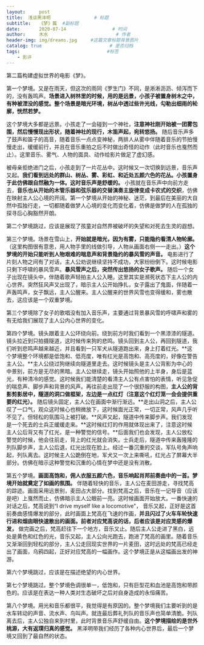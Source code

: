 ```yaml
---
layout:     post                       
title:  浅谈黑泽明                # 标题
subtitle:   《梦》篇  #副标题
date:       2020-07-14                 # 时间
author:     木水                         # 作者
header-img: img/dreams.jpg     #这篇文章标题背景图片
catalog: true                         # 是否归档
tags:                                #标签
    - 影评
---
```

第二篇构建虚拟世界的电影《梦》。

第一个梦境。又是在雨天，但这次的雨同《罗生门》不同，是淅淅沥沥、倾泻而下的，没有轰鸣声。**场景进入树林里的时候，用的是远景，小孩子被置身树木之中，有种被湮没的感觉。整个场景是暗光环境，树丛中透过些许光线，勾勒出细雨的轮廓，恍然若梦。**

这个梦境大多都是远景。小孩走了一会碰到一个神社，**注意神社刚开始被一团雾包围，然后慢慢现出形状，随着神社的现行，木笛声起，宛转悠扬。** 随后音乐声多了鼓声和笛子的高音，随着音乐一点点变神秘，两排人从雾中伴随着音乐的节拍慢慢走出，缓缓前行，并且在音乐重拍之后不时做出奇怪的动作（此时音乐也戛然而止）。这里音乐、雾气、人物的面具、动作给影片做足了虚幻感。

被母亲拒绝进门之后，小孩走到了一片花丛中。这时候又一次切换到远景，音乐声又起。**我们看到远处的群山、树丛、雾、彩虹、和近处五颜六色的花丛。小孩置身于此仿佛跟自然融为一体。这时音乐声是舒缓的。** 小孩就在音乐声中向前方走去，**音乐也从开始的木管乐器和弦乐器的交替演奏主旋律变成卡农式的交织**，仿佛在映射主人公心境的开阔。第一个梦境从开始的神秘、迷茫，到最后在美丽的大自然中孤独行走，一切都随着做梦人心境的变化而变化着，仿佛是做梦的人在孤独的探寻后心胸豁然开朗。

第二个梦境跳过，应该是展现了孩童对自然界被破坏的失望和对死去生灵的遐想。

第三个梦境。场景在雪山上，**开始就是暗光，因为有雾，只能隐约看清人物轮廓。**（这里构图很有意思，用人物手里的线做引导，人物从画面右侧一一走出。）**这个梦境的开始只能听到人物艰难的喘息声和背景隐约的暴风雪的声音。** 电影进行了片刻人物之间有了对话，主人公劝说继续坚持不成功，大家纷纷倒下。这时候电影只剩下呼啸的暴风雪声。**暴风雪声之后，突然传出悠扬的女子歌声。** 随后一个女子出现在镜头中，伴随着歌声轻拍主人公入睡。这里其实是濒死状态下主人公的内心世界。突然狂风声又出现了，暗示主人公开始挣扎，女子露出了鬼面，伴随着一声轰鸣声，女子飘远，主人公醒来。主人公醒来的世界风雪也变得缓和，雾也散去，这应该是一个双重梦境。

第三个梦境除了女子的歌唱没有加入音乐声，主要通过背景暴风雪的呼啸声和雾的有无给我们展现了主人公内心世界的变化。

第四个梦境。镜头跟着主人公环绕向前。绕到前方时我们看到一个黑漆漆的隧道。镜头拉近到只拍摄隧道，这时候传来狗的悲鸣。镜头回到主人公，再回到隧道，我们听到悲鸣声越来越近，并且看到一只军犬从隧道跑出来，身上打着红光。**这个梦境整个环境都是低饱和、低亮度，唯有红光是高饱和、高亮度的，好像在警告主人公。**主人公绕过狗继续向隧道里走去。这时候镜头是主人公背影为中心的中景别，前方是无尽的黑暗。主人公继续走，镜头开始照他的上半身，身后是蓝光，有种清冷的感觉。这时候我们能清楚的看清主人公有点害怕的表情，听见急促的喘息声、脚步声和背景的风声。再往前走出现了一个很舒服的构图，**主人公的背影剪影居中，隧道的洞口做框架，左边是一点红灯（注意这个红灯笼一会会提供重要的红光）。** 随后镜头固定，主人公在画面中渐行渐远。**走出山洞之后，主人公叹了一口气，观众这时候心也稍微放下，这时候面光正常，一切正常，风声几乎听不见了。但轻松的氛围马上被打破。**风声又起，隧道中传来脚步声。我们发现是一个死去的士兵正缓缓走来。**这时候红灯的作用就体现出来了，注意这时候主人公后背又有了红光，是一种警觉的信号。**后面我们也会发现，主人公放松警觉的时候，他会往前走，背上的红光就会消失。士兵走后，隧道中传来轰隆隆的列队脚步声，主人公后退，红光出现在脸上。经过一番沉重的交谈，军队号角声响起，列队离去。这时候主人公跪倒在地，军犬又一次上来嘶吼，红光占了屏幕大半部分。仿佛在暗示这种警觉和沉重的心情在梦中还是没有消散。

第五个梦境。**画面高饱和，佣人衣服五颜六色，音乐响起肖邦前奏曲中的一首。梦境开始就奠定了如画的氛围。** 伴随着轻快的音乐，主人公在麦田游走，寻找梵高的踪迹。画面采用远景别，麦田占大部分。找到梵高之后，音乐在一记导音（应该是吧）上戛然而止，仿佛暗示主人公眼前一亮。这时候画面开始放大。一番快速的对话之后，梵高说到“I drive myself like a locomotive"， 音乐又起，正好是这首前奏曲感情爆发的部分，此时画面上梵高在飞速的作画，**并且闪过了火车车轮快速行进和烟囱眼快速散出的画面。前者对应梵高说的话，后者应该是对应灵感的爆发，** 做完画之后，梵高赶往下一个地方，音乐又止。随后主人公走进了黑白，远处是黄色和红色的光，音乐又起，主人公向光跑去，跑进了梵高的画里。随着音乐又渐渐回到轻松的部分，主人公走回现实世界的一片麦田，这时远处的梵高已经走出了画面，乌鸦四起，正好对应梵高的一幅画作。这个梦境正是从这幅画出发的神游。

第六个梦境跳过，应该是在描述绝望的内心世界。

第七个梦境跳过。整个梦境色调很单一，低饱和，只有巨型花和血池是高饱和带颜色的。应该是在表达一种人类对生态破坏之后对自身造成的永恒痛苦。

第八个梦境。用光和音乐都很平，我觉得是有原因的。整个梦境我们主要听到的是水车转动的声音、流水声、鸟叫声。就连最后葬礼列队的音乐声也简单清脆。列队离去后，主人公独自来到村里，此时背景音乐声舒缓自由。**这个梦境描绘的是世外桃源，大有返璞归真的感觉。** 黑泽明带我们经历了各种内心世界后，最后一个梦境又回到了最自然的状态。
